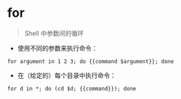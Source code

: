 # for

> Shell 中参数间的循环

- 使用不同的参数来执行命令：

`for argument in 1 2 3; do {{command $argument}}; done`

- 在（给定的）每个目录中执行命令：

`for d in *; do (cd $d; {{command}}); done`

[#]: contributors: ([张益兴])